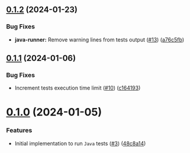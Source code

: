## [0.1.2](https://github.com/upb-code-labs/tests-microservice/compare/v0.1.1...v0.1.2) (2024-01-23)


### Bug Fixes

* **java-runner:** Remove warning lines from tests output ([#13](https://github.com/upb-code-labs/tests-microservice/issues/13)) ([a76c5fb](https://github.com/upb-code-labs/tests-microservice/commit/a76c5fbd1b47fe9a41e2c26b1c69e3abe1ed902b))



## [0.1.1](https://github.com/upb-code-labs/tests-microservice/compare/v0.1.0...v0.1.1) (2024-01-06)


### Bug Fixes

* Increment tests execution time limit ([#10](https://github.com/upb-code-labs/tests-microservice/issues/10)) ([c164193](https://github.com/upb-code-labs/tests-microservice/commit/c1641933bc1386529c6565d107bb0bce7202208e))



# [0.1.0](https://github.com/upb-code-labs/tests-microservice/compare/48c8a14aea266e3a7748009bb5ba72e6043f2be7...v0.1.0) (2024-01-05)


### Features

* Initial implementation to run `Java` tests ([#3](https://github.com/upb-code-labs/tests-microservice/issues/3)) ([48c8a14](https://github.com/upb-code-labs/tests-microservice/commit/48c8a14aea266e3a7748009bb5ba72e6043f2be7))



